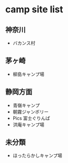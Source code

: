 # camp site list

## 神奈川
- バカンス村

## 茅ヶ崎
- 柳島キャンプ場

## 静岡方面
- 青嶺キャンプ
- 朝霧ジャンボリー
- Pics 富士ぐりんぱ
- 洪庵キャンプ場

## 未分類
- ほったらかしキャンプ場